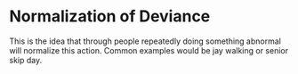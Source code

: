 # Normalization of Deviance
This is the idea that through people repeatedly doing something abnormal will normalize this action. Common examples would be jay walking or senior skip day.
